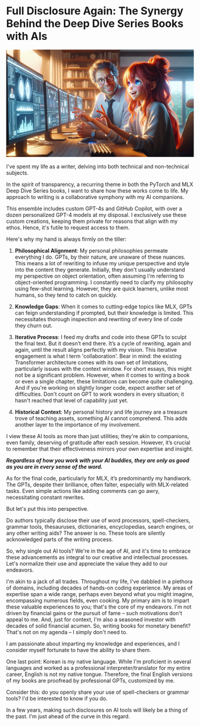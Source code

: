 # Full Disclosure Again: The Synergy Behind the Deep Dive Series Books with AIs
![ai-buddies.jpeg](images%2Fai-buddies.jpeg)

I've spent my life as a writer, delving into both technical and non-technical subjects.

In the spirit of transparency, a recurring theme in both the PyTorch and MLX Deep Dive Series books, I want to share how these works come to life. My approach to writing is a collaborative symphony with my AI companions.

This ensemble includes custom GPT-4s and GitHub Copilot, with over a dozen personalized GPT-4 models at my disposal. I exclusively use these custom creations, keeping them private for reasons that align with my ethos. Hence, it's futile to request access to them.

Here's why my hand is always firmly on the tiller:

1. **Philosophical Alignment**: My personal philosophies permeate everything I do. GPTs, by their nature, are unaware of these nuances. This means a lot of rewriting to infuse my unique perspective and style into the content they generate. Initially, they don't usually understand my perspective on object orientation, often assuming I'm referring to object-oriented programming. I constantly need to clarify my philosophy using few-shot learning. However, they are quick learners, unlike most humans, so they tend to catch on quickly.

2. **Knowledge Gaps**: When it comes to cutting-edge topics like MLX, GPTs can feign understanding if prompted, but their knowledge is limited. This necessitates thorough inspection and rewriting of every line of code they churn out.

3. **Iterative Process**: I feed my drafts and code into these GPTs to sculpt the final text. But it doesn’t end there. It’s a cycle of rewriting, again and again, until the result aligns perfectly with my vision. This iterative engagement is what I term 'collaboration'. Bear in mind: the existing Transformer architecture comes with its own set of limitations, particularly issues with the context window. For short essays, this might not be a significant problem. However, when it comes to writing a book or even a single chapter, these limitations can become quite challenging. And if you're working on slightly longer code, expect another set of difficulties. Don't count on GPT to work wonders in every situation; it hasn't reached that level of capability just yet. 

4. **Historical Context**: My personal history and life journey are a treasure trove of teaching assets, something AI cannot comprehend. This adds another layer to the importance of my involvement.

I view these AI tools as more than just utilities; they're akin to companions, even family, deserving of gratitude after each session. However, it’s crucial to remember that their effectiveness mirrors your own expertise and insight.

**_Regardless of how you work with your AI buddies, they are only as good as you are in every sense of the word._**

As for the final code, particularly for MLX, it’s predominantly my handiwork. The GPTs, despite their brilliance, often falter, especially with MLX-related tasks. Even simple actions like adding comments can go awry, necessitating constant rewrites.

But let's put this into perspective.

Do authors typically disclose their use of word processors, spell-checkers, grammar tools, thesauruses, dictionaries, encyclopedias, search engines, or any other writing aids? The answer is no. These tools are silently acknowledged parts of the writing process.

So, why single out AI tools? We're in the age of AI, and it's time to embrace these advancements as integral to our creative and intellectual processes. Let's normalize their use and appreciate the value they add to our endeavors.

I'm akin to a jack of all trades. Throughout my life, I've dabbled in a plethora of domains, including decades of hands-on coding experience. My areas of expertise span a wide range, perhaps even beyond what you might imagine, encompassing numerous fields, even cooking. My primary aim is to impart these valuable experiences to you; that's the core of my endeavors. I'm not driven by financial gains or the pursuit of fame – such motivations don't appeal to me. And, just for context, I'm also a seasoned investor with decades of solid financial acumen. So, writing books for monetary benefit? That's not on my agenda – I simply don't need to.

I am passionate about imparting my knowledge and experiences, and I consider myself fortunate to have the ability to share them.

One last point: Korean is my native language. While I'm proficient in several languages and worked as a professional interpreter/translator for my entire career, English is not my native tongue. Therefore, the final English versions of my books are proofread by professional GPTs, customized by me.

Consider this: do you openly share your use of spell-checkers or grammar tools? I'd be interested to know if you do. 

In a few years, making such disclosures on AI tools will likely be a thing of the past. I'm just ahead of the curve in this regard.